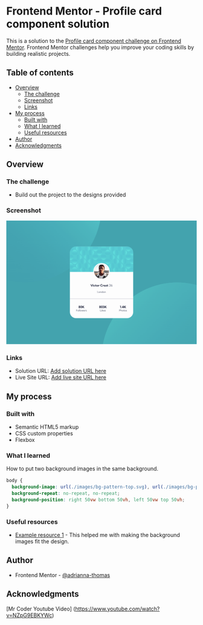 # Frontend Mentor - Profile card component solution

This is a solution to the [Profile card component challenge on Frontend Mentor](https://www.frontendmentor.io/challenges/profile-card-component-cfArpWshJ). Frontend Mentor challenges help you improve your coding skills by building realistic projects.

## Table of contents

- [Overview](#overview)
  - [The challenge](#the-challenge)
  - [Screenshot](#screenshot)
  - [Links](#links)
- [My process](#my-process)
  - [Built with](#built-with)
  - [What I learned](#what-i-learned)
  - [Useful resources](#useful-resources)
- [Author](#author)
- [Acknowledgments](#acknowledgments)

## Overview

### The challenge

- Build out the project to the designs provided

### Screenshot

![](images/screenshot.png)

### Links

- Solution URL: [Add solution URL here](https://your-solution-url.com)
- Live Site URL: [Add live site URL here](https://your-live-site-url.com)

## My process

### Built with

- Semantic HTML5 markup
- CSS custom properties
- Flexbox

### What I learned

How to put two background images in the same background.

```css
body {
  background-image: url(./images/bg-pattern-top.svg), url(./images/bg-pattern-bottom.svg);
  background-repeat: no-repeat, no-repeat;
  background-position: right 50vw bottom 50vh, left 50vw top 50vh;
}
```

### Useful resources

- [Example resource 1](https://www.youtube.com/watch?v=NZpG9EBKYWc) - This helped me with making the background images fit the design.

## Author

- Frontend Mentor - [@adrianna-thomas](https://www.frontendmentor.io/profile/adrianna-thomas)

## Acknowledgments

[Mr Coder Youtube Video] (https://www.youtube.com/watch?v=NZpG9EBKYWc)
